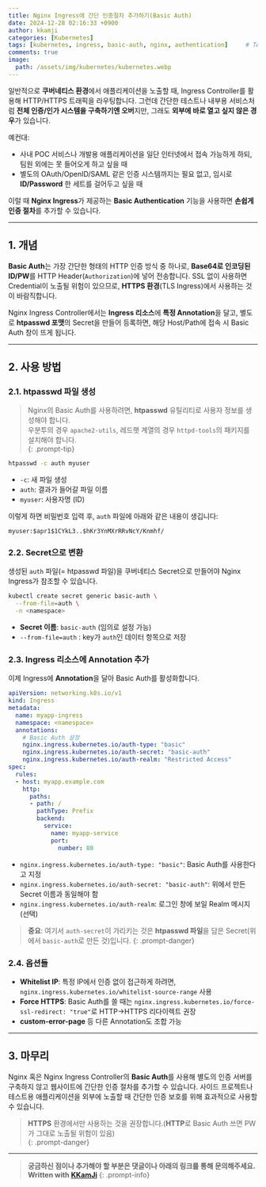 ```yaml
---
title: Nginx Ingress에 간단 인증절차 추가하기(Basic Auth)
date: 2024-12-28 02:16:33 +0900
author: kkamji
categories: [Kubernetes]
tags: [kubernetes, ingress, basic-auth, nginx, authentication]     # TAG names should always be lowercase
comments: true
image:
  path: /assets/img/kubernetes/kubernetes.webp
---
```


일반적으로 **쿠버네티스 환경**에서 애플리케이션을 노출할 때, Ingress Controller를 활용해 HTTP/HTTPS 트래픽을 라우팅합니다. 그런데 간단한 테스트나 내부용 서비스처럼 **전체 인증/인가 시스템을 구축하기엔 오버**지만, 그래도 **외부에 바로 열고 싶지 않은 경우**가 있습니다.

예컨대:

- 사내 POC 서비스나 개발용 애플리케이션을 일단 인터넷에서 접속 가능하게 하되, 팀원 외에는 못 들어오게 하고 싶을 때
- 별도의 OAuth/OpenID/SAML 같은 인증 시스템까지는 필요 없고, 임시로 **ID/Password** 한 세트를 걸어두고 싶을 때

이럴 때 **Nginx Ingress**가 제공하는 **Basic Authentication** 기능을 사용하면 **손쉽게 인증 절차**를 추가할 수 있습니다.

---

## 1. 개념

**Basic Auth**는 가장 간단한 형태의 HTTP 인증 방식 중 하나로, **Base64로 인코딩된 ID/PW**를 HTTP Header(`Authorization`)에 넣어 전송합니다. SSL 없이 사용하면 Credential이 노출될 위험이 있으므로, **HTTPS 환경**(TLS Ingress)에서 사용하는 것이 바람직합니다.

Nginx Ingress Controller에서는 **Ingress 리소스**에 **특정 Annotation**을 달고, 별도로 **htpasswd 포맷**의 Secret을 만들어 등록하면, 해당 Host/Path에 접속 시 Basic Auth 창이 뜨게 됩니다.

---

## 2. 사용 방법

### 2.1. htpasswd 파일 생성

> Nginx의 Basic Auth를 사용하려면, **htpasswd** 유틸리티로 사용자 정보를 생성해야 합니다.  
> 우분투의 경우 `apache2-utils`, 레드햇 계열의 경우 `httpd-tools`의 패키지를 설치해야 합니다.  
{: .prompt-tip}

```bash
htpasswd -c auth myuser
```

- `-c`: 새 파일 생성  
- `auth`: 결과가 들어갈 파일 이름  
- `myuser`: 사용자명 (ID)

이렇게 하면 비밀번호 입력 후, `auth` 파일에 아래와 같은 내용이 생깁니다:

```shell
myuser:$apr1$1CYkL3..$hKr3YnMXrRRvNcY/Knmhf/
```

### 2.2. Secret으로 변환

생성된 `auth` 파일(= htpasswd 파일)을 쿠버네티스 Secret으로 만들어야 Nginx Ingress가 참조할 수 있습니다.

```bash
kubectl create secret generic basic-auth \
  --from-file=auth \
  -n <namespace>
```

- **Secret 이름**: `basic-auth` (임의로 설정 가능)  
- `--from-file=auth` : key가 `auth`인 데이터 항목으로 저장

### 2.3. Ingress 리소스에 Annotation 추가

이제 Ingress에 **Annotation**을 달아 Basic Auth를 활성화합니다.

```yaml
apiVersion: networking.k8s.io/v1
kind: Ingress
metadata:
  name: myapp-ingress
  namespace: <namespace>
  annotations:
    # Basic Auth 설정
    nginx.ingress.kubernetes.io/auth-type: "basic"
    nginx.ingress.kubernetes.io/auth-secret: "basic-auth"
    nginx.ingress.kubernetes.io/auth-realm: "Restricted Access"
spec:
  rules:
  - host: myapp.example.com
    http:
      paths:
      - path: /
        pathType: Prefix
        backend:
          service:
            name: myapp-service
            port:
              number: 80
```

- `nginx.ingress.kubernetes.io/auth-type: "basic"`: Basic Auth를 사용한다고 지정  
- `nginx.ingress.kubernetes.io/auth-secret: "basic-auth"`: 위에서 만든 Secret 이름과 동일해야 함  
- `nginx.ingress.kubernetes.io/auth-realm`: 로그인 창에 보일 Realm 메시지 (선택)

> **중요**: 여기서 `auth-secret`이 가리키는 것은 **htpasswd 파일**을 담은 Secret(위에서 `basic-auth`로 만든 것)입니다.
{: .prompt-danger}

### 2.4. 옵션들

- **Whitelist IP**: 특정 IP에서 인증 없이 접근하게 하려면, `nginx.ingress.kubernetes.io/whitelist-source-range` 사용
- **Force HTTPS**: Basic Auth를 쓸 때는 `nginx.ingress.kubernetes.io/force-ssl-redirect: "true"`로 HTTP->HTTPS 리다이렉트 권장
- **custom-error-page** 등 다른 Annotation도 조합 가능

---

## 3. 마무리

Nginx 혹은 Nginx Ingress Controller의 **Basic Auth**를 사용해 별도의 인증 서버를 구축하지 않고 웹사이트에 간단한 인증 절차를 추가할 수 있습니다. 사이드 프로젝트나 테스트용 애플리케이션을 외부에 노출할 때 간단한 인증 보호를 위해 효과적으로 사용할 수 있습니다.  

> **HTTPS** 환경에서만 사용하는 것을 권장합니다.(**HTTP**로 Basic Auth 쓰면 PW가 그대로 노출될 위험이 있음)  
{: .prompt-danger}

---
> **궁금하신 점이나 추가해야 할 부분은 댓글이나 아래의 링크를 통해 문의해주세요.**  
> **Written with [KKamJi](https://www.linkedin.com/in/taejikim/)**
{: .prompt-info}
